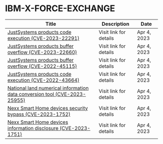 

# IBM-X-FORCE-EXCHANGE

 |Title|Description|Date|
 |---|---|---|
 |[JustSystems products code execution (CVE-2023-22291)](https://exchange.xforce.ibmcloud.com/activity/list?filter=Vulnerabilities)|Visit link for details|Apr 4, 2023|
 |[JustSystems products buffer overflow (CVE-2023-22660)](https://exchange.xforce.ibmcloud.com/activity/list?filter=Vulnerabilities)|Visit link for details|Apr 4, 2023|
 |[JustSystems products buffer overflow (CVE-2022-45115)](https://exchange.xforce.ibmcloud.com/activity/list?filter=Vulnerabilities)|Visit link for details|Apr 4, 2023|
 |[JustSystems products code execution (CVE-2022-43664)](https://exchange.xforce.ibmcloud.com/activity/list?filter=Vulnerabilities)|Visit link for details|Apr 4, 2023|
 |[National land numerical information data conversion tool (CVE-2023-25955)](https://exchange.xforce.ibmcloud.com/activity/list?filter=Vulnerabilities)|Visit link for details|Apr 4, 2023|
 |[Nexx Smart Home devices security bypass (CVE-2023-1752)](https://exchange.xforce.ibmcloud.com/activity/list?filter=Vulnerabilities)|Visit link for details|Apr 4, 2023|
 |[Nexx Smart Home devices information disclosure (CVE-2023-1751)](https://exchange.xforce.ibmcloud.com/activity/list?filter=Vulnerabilities)|Visit link for details|Apr 4, 2023|
 